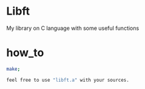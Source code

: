 # Libft
My library on C language with some useful functions
# how_to
``` bash
make;

feel free to use "libft.a" with your sources.
```
